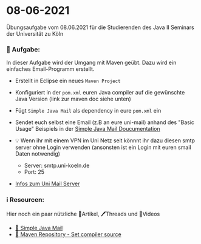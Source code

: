 # 08-06-2021

Übungsaufgabe vom 08.06.2021 für die Studierenden des Java II Seminars der Universität zu Köln



### 📝 Aufgabe:

In dieser Aufgabe wird der Umgang mit Maven geübt. Dazu wird ein einfaches Email-Programm erstellt.


- Erstellt in Eclipse ein neues ```Maven Project```
- Konfiguriert in der ```pom.xml``` euren Java compiler auf die gewünschte Java Version (link zur maven doc siehe unten)
- Fügt ```Simple Java Mail``` als dependency in eure ```pom.xml``` ein
- Sendet euch selbst eine Email (z.B an eure uni-mail) anhand des "Basic Usage" Beispiels in der [Simple Java Mail Doucumentation](https://www.simplejavamail.org/features.html#section-basic-usage)
- 💡 Wenn ihr mit einem VPN im Uni Netz seit könnnt ihr dazu diesen smtp server ohne Login verwenden (ansonsten ist ein Login mit euren smail Daten notwendig)
   - Server: smtp.uni-koeln.de 
   - Port: 25

- [Infos zum Uni Mail Server](https://rrzk.uni-koeln.de/accounts-kommunikation/e-mail/e-mail-einstellungen)




### ℹ️ Resourcen:
Hier noch ein paar nützliche 📃Artikel, 🖊️Threads und 🎥Videos

- [📃 Simple Java Mail](https://www.simplejavamail.org/features.html#section-basic-usage)
- [📃 Maven Repository - Set compiler source](https://maven.apache.org/plugins/maven-compiler-plugin/examples/set-compiler-source-and-target.html)
